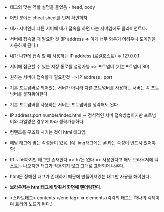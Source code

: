 - 태그의 맞는 역할 설명을 들었음 - head, body
- 어떤 분야든 cheat sheet를 먼저 확인하자.

- 내가 서버인데 다른 서버에 내가 접속을 하면 나는 서버임에도 클라이언트다.
- 서버에 접속할 때 필요한 것 (IP address => 이게 너무 외우기 어려우니 도메인을 사용하게 된다.)
- 내가 나한테 접속 할 때 사용하는 IP address (로컬호스트) => 127.0.0.1
- 서버에 접근할 수 있는 지정 통로를 설정가능 => 포트넘버 (기본포트넘버 80)
- 원하는 서버에 접속할때 필요한것 => IP address : port
- 기본 포트넘버로 되어있는 서버가 아니라 다른 포트넘버를 사용하는 서버는 꼭 포트넘버를 붙혀줘야한다
- 기본 포트넘버를 사용하는 서버는 포트넘버를 생략해도 된다.
- IP address:port number/index.html => 정석적인 서버 접속방법이지만 포트넘버와 파일명은 경우에 따라 생략가능하다.

- 컨텐츠를 구조화 시키는 것이 html 태그임.
- 해당 태그에 맞는 속성들이 있음. (예. img태그에는 alt라는 속성이 반드시 있어야함)
- h1 ~ h6까지만 태그만 존재한다 => h7은 없다 => 사용한다고 해도 브라우저에 텍스트는 나오지만 태그가 적용되지 않고 그대로 표현되어 나온다.
- html은 정해진 태그가 존재하기 때문에 만들어져있는 태그만 사용을 해야한다.
- **브라우저는 html태그에 맞춰서 화면에 랜더링한다.**

- <스타트태그> contents </end tag> => elements (각각의 태그는 하나의 객체이며 트리의 노드가 된다.)
